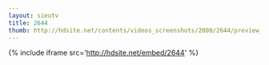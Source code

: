 ```yaml
---
layout: sieutv
title: 2644
thumb: http://hdsite.net/contents/videos_screenshots/2000/2644/preview_360p.mp4.jpg
---
```

{% include iframe src='http://hdsite.net/embed/2644' %}
 

